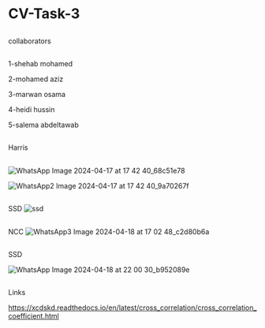 # CV-Task-3
##
collaborators
##
1-shehab mohamed 

2-mohamed aziz

3-marwan osama

4-heidi hussin

5-salema abdeltawab

##
Harris
##
![WhatsApp Image 2024-04-17 at 17 42 40_68c51e78](https://github.com/Shehab-Hegab/CV-Task-3/assets/137138481/b43a4007-33da-407e-88e0-fd68c7c6b17a)

![WhatsApp2 Image 2024-04-17 at 17 42 40_9a70267f](https://github.com/Shehab-Hegab/CV-Task-3/assets/137138481/f3dbdb42-72ca-46a3-ac88-66c473ea1136)

##
SSD 
![ssd](https://github.com/Shehab-Hegab/CV-Task-3/assets/137138481/f783f3d9-1675-4475-a3a9-1c654d0e18e3)

##
NCC
![WhatsApp3 Image 2024-04-18 at 17 02 48_c2d80b6a](https://github.com/Shehab-Hegab/CV-Task-3/assets/137138481/2f69a9a9-fc95-423d-b2ce-5b7ee602511f)


##
SSD 

![WhatsApp Image 2024-04-18 at 22 00 30_b952089e](https://github.com/sbme-tutorials/final_project-database_s23_icu16/assets/137138481/d99c4821-eb63-49ae-b113-01169d4316cd)



##
Links

https://xcdskd.readthedocs.io/en/latest/cross_correlation/cross_correlation_coefficient.html
